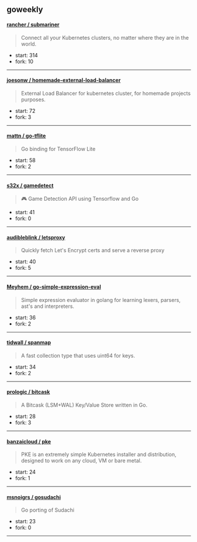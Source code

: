 ## goweekly

#### [rancher / submariner](https://github.com/rancher/submariner)

> Connect all your Kubernetes clusters, no matter where they are in the world.

+ start: 314
+ fork: 10

----


#### [joesonw / homemade-external-load-balancer](https://github.com/joesonw/homemade-external-load-balancer)

> External Load Balancer for kubernetes cluster, for homemade projects purposes.

+ start: 72
+ fork: 3

----


#### [mattn / go-tflite](https://github.com/mattn/go-tflite)

> Go binding for TensorFlow Lite

+ start: 58
+ fork: 2

----


#### [s32x / gamedetect](https://github.com/s32x/gamedetect)

> :video_game: Game Detection API using Tensorflow and Go

+ start: 41
+ fork: 0

----


#### [audibleblink / letsproxy](https://github.com/audibleblink/letsproxy)

> Quickly fetch Let's Encrypt certs and serve a reverse proxy

+ start: 40
+ fork: 5

----


#### [Meyhem / go-simple-expression-eval](https://github.com/Meyhem/go-simple-expression-eval)

> Simple expression evaluator in golang for learning lexers, parsers, ast's and interpreters.

+ start: 36
+ fork: 2

----


#### [tidwall / spanmap](https://github.com/tidwall/spanmap)

> A fast collection type that uses uint64 for keys.

+ start: 34
+ fork: 2

----


#### [prologic / bitcask](https://github.com/prologic/bitcask)

> A Bitcask (LSM+WAL) Key/Value Store written in Go.

+ start: 28
+ fork: 3

----


#### [banzaicloud / pke](https://github.com/banzaicloud/pke)

> PKE is an extremely simple Kubernetes installer and distribution, designed to work on any cloud, VM or bare metal.

+ start: 24
+ fork: 1

----


#### [msnoigrs / gosudachi](https://github.com/msnoigrs/gosudachi)

> Go porting of Sudachi

+ start: 23
+ fork: 0

----

